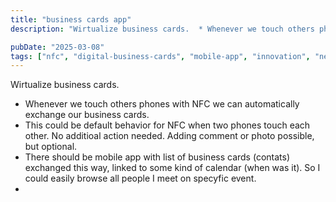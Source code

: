 ```yaml
---
title: "business cards app"
description: "Wirtualize business cards.  * Whenever we touch others phones with NFC we can automatically exchange our business cards. * This could be default behavior for NF..."

pubDate: "2025-03-08"
tags: ["nfc", "digital-business-cards", "mobile-app", "innovation", "networking", "technology"]
---
```


Wirtualize business cards. 
* Whenever we touch others phones with NFC we can automatically exchange our business cards.
* This could be default behavior for NFC when two phones touch each other. No additioal action needed. Adding comment or photo possible, but optional.
* There should be mobile app with list of business cards (contats) exchanged this way, linked to some kind of calendar (when was it). So I could easily browse all people I meet on specyfic event.
* 
